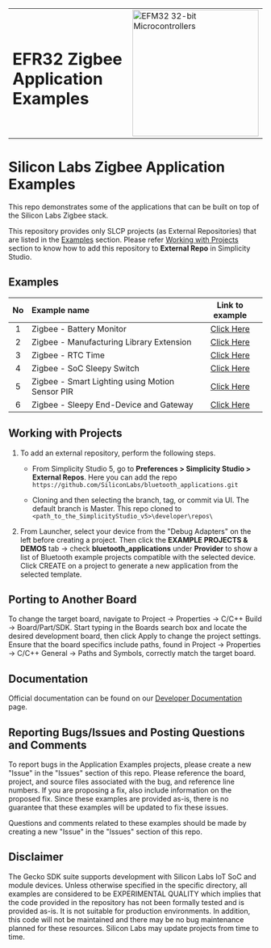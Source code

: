 <table border="0">
  <tr>
    <td align="left" valign="middle">
    <h1>EFR32 Zigbee Application Examples</h1>
  </td>
  <td align="left" valign="middle">
    <a href="https://www.silabs.com/wireless/zigbee">
      <img src="http://pages.silabs.com/rs/634-SLU-379/images/WGX-transparent.png"  title="Silicon Labs Gecko and Wireless Gecko MCUs" alt="EFM32 32-bit Microcontrollers" width="250"/>
    </a>
  </td>
  </tr>
</table>

# Silicon Labs Zigbee Application Examples #

This repo demonstrates some of the applications that can be built on top of the Silicon Labs Zigbee stack.

This repository provides only SLCP projects (as External Repositories) that are listed in the [Examples](#examples) section. Please refer [Working with Projects](#working-with-projects) section to know how to add this repository to **External Repo** in Simplicity Studio.

## Examples ##

| No | Example name | Link to example |
|:--:|:-------------|:---------------:|
| 1  | Zigbee - Battery Monitor | [Click Here](./zigbee_battery_monitor) |
| 2  | Zigbee - Manufacturing Library Extension | [Click Here](./zigbee_mfglib_extension) |
| 3  | Zigbee - RTC Time | [Click Here](./zigbee_rtc_time_sync) |
| 4  | Zigbee - SoC Sleepy Switch | [Click Here](./zigbee_sed_z3switch) |
| 5  | Zigbee - Smart Lighting using Motion Sensor PIR | [Click Here](./zigbee_smart_lighting) |
| 6  | Zigbee - Sleepy End-Device and Gateway | [Click Here](./zigbee_sed_rht_sensor) |

## Working with Projects ##

1. To add an external repository, perform the following steps.

    - From Simplicity Studio 5, go to **Preferences > Simplicity Studio > External Repos**. Here you can add the repo `https://github.com/SiliconLabs/bluetooth_applications.git`

    - Cloning and then selecting the branch, tag, or commit via UI. The default branch is Master. This repo cloned to `<path_to_the_SimplicityStudio_v5>\developer\repos\`

2. From Launcher, select your device from the "Debug Adapters" on the left before creating a project. Then click the **EXAMPLE PROJECTS & DEMOS** tab -> check **bluetooth_applications** under **Provider** to show a list of Bluetooth example projects compatible with the selected device. Click CREATE on a project to generate a new application from the selected template.

## Porting to Another Board ##

To change the target board, navigate to Project -> Properties -> C/C++ Build -> Board/Part/SDK. Start typing in the Boards search box and locate the desired development board, then click Apply to change the project settings. Ensure that the board specifics include paths, found in Project -> Properties -> C/C++ General -> Paths and Symbols, correctly match the target board.

## Documentation ##

Official documentation can be found on our [Developer Documentation](https://docs.silabs.com/zigbee/latest/) page.

## Reporting Bugs/Issues and Posting Questions and Comments ##

To report bugs in the Application Examples projects, please create a new "Issue" in the "Issues" section of this repo. Please reference the board, project, and source files associated with the bug, and reference line numbers. If you are proposing a fix, also include information on the proposed fix. Since these examples are provided as-is, there is no guarantee that these examples will be updated to fix these issues.

Questions and comments related to these examples should be made by creating a new "Issue" in the "Issues" section of this repo.

## Disclaimer ##

The Gecko SDK suite supports development with Silicon Labs IoT SoC and module devices. Unless otherwise specified in the specific directory, all examples are considered to be EXPERIMENTAL QUALITY which implies that the code provided in the repository has not been formally tested and is provided as-is.  It is not suitable for production environments.  In addition, this code will not be maintained and there may be no bug maintenance planned for these resources. Silicon Labs may update projects from time to time.
